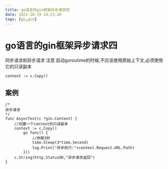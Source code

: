 ```yaml
---
title: go语言的gin框架异步请求四
date: 2022-10-19 14:21:20
tags: [go,gin]
---
```

# go语言的gin框架异步请求四

同步请求和异步请求
注意 启动goroutime的时候,不应该使用原始上下文,必须使用它的只读副本
```
context := c.Copy()
```
<!--more-->
## 案例
```
/*
异步请求
*/
func AsyncTest(c *gin.Context) {
	//创建一个context的只读副本
	context := c.Copy()
        go func() {
			//休眠3秒
			time.Sleep(3*time.Second)
			log.Print("异步执行:"+context.Request.URL.Path)
		}()
	c.String(http.StatusOK,"异步请求返回")
}
```
